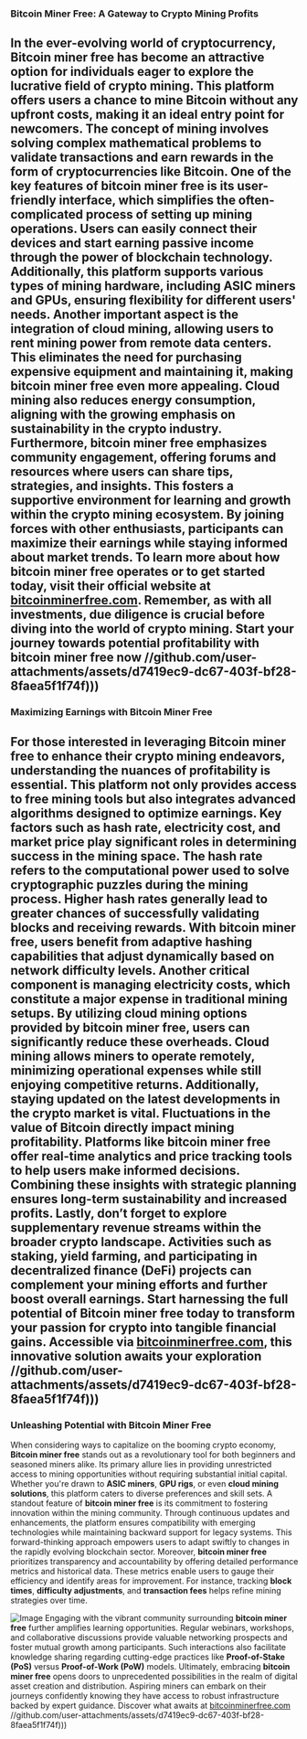 ### Bitcoin Miner Free: A Gateway to Crypto Mining Profits
In the ever-evolving world of cryptocurrency, **Bitcoin miner free** has become an attractive option for individuals eager to explore the lucrative field of crypto mining. This platform offers users a chance to mine Bitcoin without any upfront costs, making it an ideal entry point for newcomers. The concept of mining involves solving complex mathematical problems to validate transactions and earn rewards in the form of cryptocurrencies like Bitcoin.
One of the key features of **bitcoin miner free** is its user-friendly interface, which simplifies the often-complicated process of setting up mining operations. Users can easily connect their devices and start earning passive income through the power of blockchain technology. Additionally, this platform supports various types of mining hardware, including ASIC miners and GPUs, ensuring flexibility for different users' needs.
Another important aspect is the integration of **cloud mining**, allowing users to rent mining power from remote data centers. This eliminates the need for purchasing expensive equipment and maintaining it, making **bitcoin miner free** even more appealing. Cloud mining also reduces energy consumption, aligning with the growing emphasis on sustainability in the crypto industry.
Furthermore, **bitcoin miner free** emphasizes community engagement, offering forums and resources where users can share tips, strategies, and insights. This fosters a supportive environment for learning and growth within the crypto mining ecosystem. By joining forces with other enthusiasts, participants can maximize their earnings while staying informed about market trends.
To learn more about how **bitcoin miner free** operates or to get started today, visit their official website at [bitcoinminerfree.com](http://bitcoinminerfree.com). Remember, as with all investments, due diligence is crucial before diving into the world of crypto mining. Start your journey towards potential profitability with **bitcoin miner free** now
 //github.com/user-attachments/assets/d7419ec9-dc67-403f-bf28-8faea5f1f74f)))
---
### Maximizing Earnings with Bitcoin Miner Free
For those interested in leveraging **Bitcoin miner free** to enhance their crypto mining endeavors, understanding the nuances of profitability is essential. This platform not only provides access to free mining tools but also integrates advanced algorithms designed to optimize earnings. Key factors such as **hash rate**, **electricity cost**, and **market price** play significant roles in determining success in the mining space.
The **hash rate** refers to the computational power used to solve cryptographic puzzles during the mining process. Higher hash rates generally lead to greater chances of successfully validating blocks and receiving rewards. With **bitcoin miner free**, users benefit from adaptive hashing capabilities that adjust dynamically based on network difficulty levels.
Another critical component is managing **electricity costs**, which constitute a major expense in traditional mining setups. By utilizing **cloud mining** options provided by **bitcoin miner free**, users can significantly reduce these overheads. Cloud mining allows miners to operate remotely, minimizing operational expenses while still enjoying competitive returns.
Additionally, staying updated on the latest developments in the **crypto market** is vital. Fluctuations in the value of Bitcoin directly impact mining profitability. Platforms like **bitcoin miner free** offer real-time analytics and price tracking tools to help users make informed decisions. Combining these insights with strategic planning ensures long-term sustainability and increased profits.
Lastly, don’t forget to explore supplementary revenue streams within the broader crypto landscape. Activities such as staking, yield farming, and participating in decentralized finance (DeFi) projects can complement your mining efforts and further boost overall earnings.
Start harnessing the full potential of **Bitcoin miner free** today to transform your passion for crypto into tangible financial gains. Accessible via [bitcoinminerfree.com](http://bitcoinminerfree.com), this innovative solution awaits your exploration
 //github.com/user-attachments/assets/d7419ec9-dc67-403f-bf28-8faea5f1f74f)))
--- 
### Unleashing Potential with Bitcoin Miner Free
When considering ways to capitalize on the booming crypto economy, **Bitcoin miner free** stands out as a revolutionary tool for both beginners and seasoned miners alike. Its primary allure lies in providing unrestricted access to mining opportunities without requiring substantial initial capital. Whether you're drawn to **ASIC miners**, **GPU rigs**, or even **cloud mining solutions**, this platform caters to diverse preferences and skill sets.
A standout feature of **bitcoin miner free** is its commitment to fostering innovation within the mining community. Through continuous updates and enhancements, the platform ensures compatibility with emerging technologies while maintaining backward support for legacy systems. This forward-thinking approach empowers users to adapt swiftly to changes in the rapidly evolving blockchain sector.
Moreover, **bitcoin miner free** prioritizes transparency and accountability by offering detailed performance metrics and historical data. These metrics enable users to gauge their efficiency and identify areas for improvement. For instance, tracking **block times**, **difficulty adjustments**, and **transaction fees** helps refine mining strategies over time.

![Image](https://github.com/user-attachments/assets/d7419ec9-dc67-403f-bf28-8faea5f1f74f)
Engaging with the vibrant community surrounding **bitcoin miner free** further amplifies learning opportunities. Regular webinars, workshops, and collaborative discussions provide valuable networking prospects and foster mutual growth among participants. Such interactions also facilitate knowledge sharing regarding cutting-edge practices like **Proof-of-Stake (PoS)** versus **Proof-of-Work (PoW)** models.
Ultimately, embracing **bitcoin miner free** opens doors to unprecedented possibilities in the realm of digital asset creation and distribution. Aspiring miners can embark on their journeys confidently knowing they have access to robust infrastructure backed by expert guidance. Discover what awaits at [bitcoinminerfree.com](http://bitcoinminerfree.com)
 //github.com/user-attachments/assets/d7419ec9-dc67-403f-bf28-8faea5f1f74f)))
